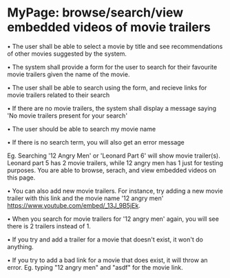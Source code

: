 # MyPage: browse/search/view embedded videos of movie trailers

• The user shall be able to select a movie by title and see recommendations of other movies suggested by the system.

• The system shall provide a form for the user to search for their favourite movie trailers given the name of the movie.

• The user shall be able to search using the form, and recieve links for movie trailers related to their search

• If there are no movie trailers, the system shall display a message saying 'No movie trailers present for your search'

• The user should be able to search my movie name 

• If there is no search term, you will also get an error message

Eg. Searching '12 Angry Men' or 'Leonard Part 6' will show movie trailer(s). Leonard part 5 has 2 movie trailers, while 12 angry men has 1 just for testing purposes. You are able to browse, serach, and view embedded videos on this page.

• You can also add new movie trailers. For instance, try adding a new movie trailer with this link and the movie name '12 angry men' https://www.youtube.com/embed/_13J_9B5jEk.

• When you search for movie trailers for '12 angry men' again, you will see there is 2 trailers instead of 1. 

• If you try and add a trailer for a movie that doesn't exist, it won't do anything. 

• If you try to add a bad link for a movie that does exist, it will throw an error. Eg. typing "12 angry men" and "asdf" for the movie link.

